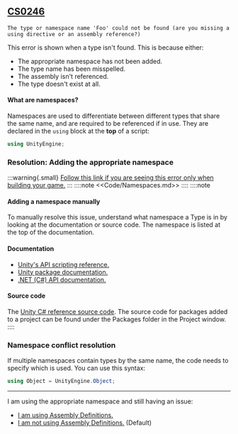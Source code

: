 ## [CS0246](https://docs.microsoft.com/en-us/dotnet/csharp/language-reference/compiler-messages/cs0246)

```
The type or namespace name 'Foo' could not be found (are you missing a using directive or an assembly reference?)
```

This error is shown when a type isn't found. This is because either:
- The appropriate namespace has not been added.
- The type name has been misspelled.
- The assembly isn't referenced.
- The type doesn't exist at all.

#### What are namespaces?
Namespaces are used to differentiate between different types that share the same name, and are required to be referenced if in use.
They are declared in the `using` block at the **top** of a script:

```csharp
using UnityEngine;
```

### Resolution: Adding the appropriate namespace
:::warning{.small}
[Follow this link if you are seeing this error only when building your game.](../Building/CS0246.md)
:::
::::note
<<Code/Namespaces.md>>
::::
::::note
#### Adding a namespace manually
To manually resolve this issue, understand what namespace a Type is in by looking at the documentation or source code.
The namespace is listed at the top of the documentation.
#### Documentation
- [Unity's API scripting reference.](https://docs.unity3d.com/ScriptReference/)
- [Unity package documentation.](https://docs.unity3d.com/Manual/PackagesList.html)
- [.NET (C#) API documentation.](https://docs.microsoft.com/en-us/dotnet/api/)
#### Source code
The [Unity C# reference source code](https://github.com/Unity-Technologies/UnityCsReference).
The source code for packages added to a project can be found under the Packages folder in the Project window.
::::

### Namespace conflict resolution
If multiple namespaces contain types by the same name, the code needs to specify which is used. You can use this syntax:
```csharp
using Object = UnityEngine.Object;
```

---
I am using the appropriate namespace and still having an issue:
- [I am using Assembly Definitions.](CS0246%20Assembly%20Definitions.md)
- [I am not using Assembly Definitions.](CS0246%20Editor%20Assemblies.md) (Default)
